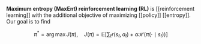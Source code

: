 **Maximum entropy (MaxEnt) reinforcement learning (RL)** is [[reinforcement learning]] with the additional objective of maximizing [[policy]] [[entropy]]. Our goal is to find 

$$
\pi^* = \arg\max J(\pi), \quad J(\pi) = \mathbb{E}\left[ \sum_t r(s_t, a_t) + \alpha \mathcal{H}\left( \pi(\cdot \mid s_t) \right) \right]
$$

